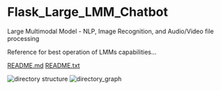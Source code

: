 # Flask_Large_LMM_Chatbot
Large Multimodal Model - NLP, Image Recognition, and Audio/Video file processing

Reference for best operation of LMMs capabilities...

[README.md](https://github.com/user-attachments/files/18999652/README.md)
[README.txt](https://github.com/user-attachments/files/18999654/README.txt)










![directory structure](https://github.com/user-attachments/assets/4b99c89d-55b6-441d-9d86-dbd6252a7afc)
![directory_graph](https://github.com/user-attachments/assets/21b7aeb9-1f97-4848-b5e5-b55cd58e51ce)
